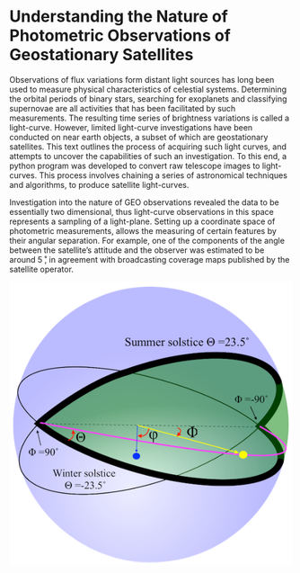 
# Understanding the Nature of Photometric Observations of Geostationary Satellites

Observations of flux variations form distant light sources has long been used to measure physical characteristics of celestial systems. Determining the orbital periods of binary stars, searching for exoplanets and classifying supernovae are all activities that has been facilitated by such measurements. The resulting time series of brightness variations is called a light-curve. However, limited light-curve investigations have been conducted on near earth objects, a subset of which are geostationary satellites. This text outlines the process of acquiring such light curves, and attempts to uncover the capabilities of such an investigation. To this end, a python program was developed to convert raw telescope images to light-curves. This process involves chaining a series of astronomical techniques and algorithms, to produce satellite light-curves. 


Investigation into the nature of GEO observations revealed the data to be essentially two dimensional, thus light-curve observations in this space represents a sampling of a light-plane. Setting up a coordinate space of photometric measurements, allows the measuring of certain features by their angular separation. For example, one of the components of the angle between the satellite’s attitude and the observer was estimated to be around 5 ̊, in agreement with broadcasting coverage maps published by the satellite operator.


![Diagram](diagram.png)
